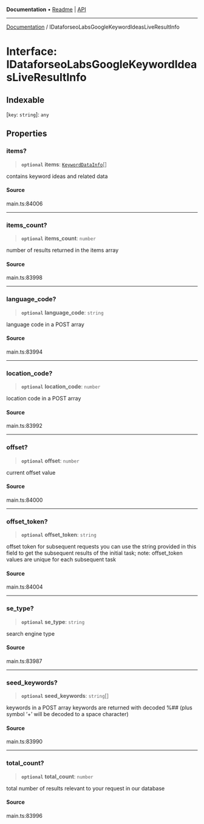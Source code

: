 **Documentation** • [Readme](../README.md) \| [API](../globals.md)

***

[Documentation](../README.md) / IDataforseoLabsGoogleKeywordIdeasLiveResultInfo

# Interface: IDataforseoLabsGoogleKeywordIdeasLiveResultInfo

## Indexable

 \[`key`: `string`\]: `any`

## Properties

### items?

> **`optional`** **items**: [`KeywordDataInfo`](../classes/KeywordDataInfo.md)[]

contains keyword ideas and related data

#### Source

main.ts:84006

***

### items\_count?

> **`optional`** **items\_count**: `number`

number of results returned in the items array

#### Source

main.ts:83998

***

### language\_code?

> **`optional`** **language\_code**: `string`

language code in a POST array

#### Source

main.ts:83994

***

### location\_code?

> **`optional`** **location\_code**: `number`

location code in a POST array

#### Source

main.ts:83992

***

### offset?

> **`optional`** **offset**: `number`

current offset value

#### Source

main.ts:84000

***

### offset\_token?

> **`optional`** **offset\_token**: `string`

offset token for subsequent requests
you can use the string provided in this field to get the subsequent results of the initial task;
note: offset_token values are unique for each subsequent task

#### Source

main.ts:84004

***

### se\_type?

> **`optional`** **se\_type**: `string`

search engine type

#### Source

main.ts:83987

***

### seed\_keywords?

> **`optional`** **seed\_keywords**: `string`[]

keywords in a POST array
keywords are returned with decoded %## (plus symbol ‘+’ will be decoded to a space character)

#### Source

main.ts:83990

***

### total\_count?

> **`optional`** **total\_count**: `number`

total number of results relevant to your request in our database

#### Source

main.ts:83996
